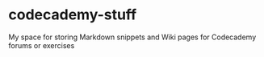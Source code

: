 codecademy-stuff
================

My space for storing Markdown snippets and Wiki pages for Codecademy forums or exercises
